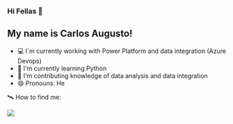 ### Hi Fellas 👋

## My name is Carlos Augusto!

- 💻  I´m currently working with Power Platform and data integration (Azure Devops)
- 🌱  I'm currently learning Python
- 🤝   I'm contributing knowledge of data analysis and data integration
- 😄  Pronouns: He

🛰️ How to find me:
<div>
<a href="https://www.linkedin.com/in/carloslonganimo/"><img src = "https://img.shields.io/badge/LinkedIn-0077B5?style=for-the-badge&logo=linkedin&logoColor=white"</a>
</div>

